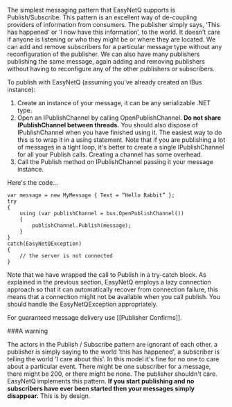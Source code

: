 The simplest messaging pattern that EasyNetQ supports is Publish/Subscribe. This pattern is an excellent way of de-coupling providers of information from consumers. The publisher simply says, ‘This has happened’ or ‘I now have this information’, to the world. It doesn’t care if anyone is listening or who they might be or where they are located. We can add and remove subscribers for a particular message type without any reconfiguration of the publisher. We can also have many publishers publishing the same message, again adding and removing publishers without having to reconfigure any of the other publishers or subscribers.

To publish with EasyNetQ (assuming you've already created an IBus instance):

1. Create an instance of your message, it can be any serializable .NET type.
2. Open an IPublishChannel by calling OpenPublishChannel. **Do not share IPublishChannel between threads.** You should also dispose of IPublishChannel when you have finished using it. The easiest way to do this is to wrap it in a using statement. Note that if you are publishing a lot of messages in a tight loop, it's better to create a single IPublishChannel for all your Publish calls. Creating a channel has some overhead.
3. Call the Publish method on IPublishChannel passing it your message instance.

Here's the code...

    var message = new MyMessage { Text = “Hello Rabbit” };
    try 
    {
        using (var publishChannel = bus.OpenPublishChannel())
        {
            publishChannel.Publish(message);
        }    
    }
    catch(EasyNetQException) 
    {
        // the server is not connected
    }

Note that we have wrapped the call to Publish in a try-catch block. As explained in the previous section, EasyNetQ employs a lazy connection approach so that it can automatically recover from connection failure, this means that a connection might not be available when you call publish. You should handle the EasyNetQException appropriately.

For guaranteed message delivery use [[Publisher Confirms]].

###A warning

The actors in the Publish / Subscribe pattern are ignorant of each other. a publisher is simply saying to the world 'this has happened', a subscriber is telling the world 'I care about this'. In this model it's fine for no one to care about a particular event. There might be one subscriber for a message, there might be 200, or there might be none. The publisher shouldn't care. EasyNetQ implements this pattern. **If you start publishing and no subscribers have ever been started then your messages simply disappear.** This is by design.